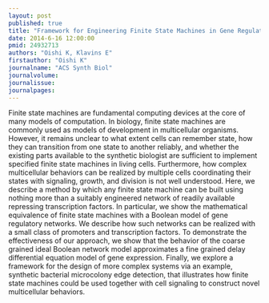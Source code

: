 ```yaml
---
layout: post
published: true
title: "Framework for Engineering Finite State Machines in Gene Regulatory Networks."
date: 2014-6-16 12:00:00
pmid: 24932713
authors: "Oishi K, Klavins E"
firstauthor: "Oishi K"
journalname: "ACS Synth Biol"
journalvolume: 
journalissue: 
journalpages: 
---
```


Finite state machines are fundamental computing devices at the core of many models of computation. In biology, finite state machines are commonly used as models of development in multicellular organisms. However, it remains unclear to what extent cells can remember state, how they can transition from one state to another reliably, and whether the existing parts available to the synthetic biologist are sufficient to implement specified finite state machines in living cells. Furthermore, how complex multicellular behaviors can be realized by multiple cells coordinating their states with signaling, growth, and division is not well understood. Here, we describe a method by which any finite state machine can be built using nothing more than a suitably engineered network of readily available repressing transcription factors. In particular, we show the mathematical equivalence of finite state machines with a Boolean model of gene regulatory networks. We describe how such networks can be realized with a small class of promoters and transcription factors. To demonstrate the effectiveness of our approach, we show that the behavior of the coarse grained ideal Boolean network model approximates a fine grained delay differential equation model of gene expression. Finally, we explore a framework for the design of more complex systems via an example, synthetic bacterial microcolony edge detection, that illustrates how finite state machines could be used together with cell signaling to construct novel multicellular behaviors.

